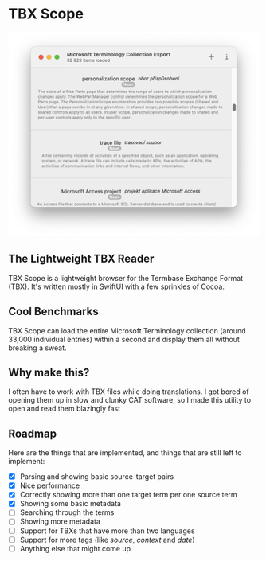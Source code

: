 #  TBX Scope

![Main window](https://raw.githubusercontent.com/buresdv/TBX-Scope/main/Images/Main%20Window.png)

## The Lightweight TBX Reader
TBX Scope is a lightweight browser for the Termbase Exchange Format (TBX). It's written mostly in SwiftUI with a few sprinkles of Cocoa.

## Cool Benchmarks
TBX Scope can load the entire Microsoft Terminology collection (around 33,000 individual entries) within a second and display them all without breaking a sweat.

## Why make this?
I often have to work with TBX files while doing translations. I got bored of opening them up in slow and clunky CAT software, so I made this utility to open and read them blazingly fast

## Roadmap
Here are the things that are implemented, and things that are still left to implement:
- [x] Parsing and showing basic source-target pairs
- [x] Nice performance
- [x] Correctly showing more than one target term per one source term
- [x] Showing some basic metadata
- [ ] Searching through the terms
- [ ] Showing more metadata
- [ ] Support for TBXs that have more than two languages
- [ ] Support for more tags (like *source*, *context* and *date*)
- [ ] Anything else that might come up

